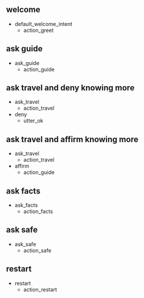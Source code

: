 ## welcome
  * default_welcome_intent
    - action_greet

## ask guide
* ask_guide
    - action_guide

## ask travel and deny knowing more
* ask_travel
    - action_travel
* deny
    - utter_ok

## ask travel and affirm knowing more
* ask_travel
    - action_travel
* affirm
    - action_guide

## ask facts
* ask_facts
    - action_facts

## ask safe
* ask_safe
    - action_safe

## restart
* restart
    - action_restart